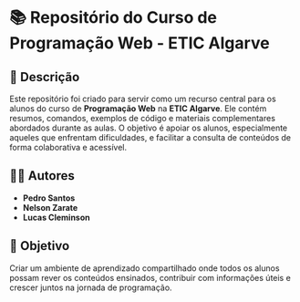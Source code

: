 # 📚 Repositório do Curso de Programação Web - ETIC Algarve

## 📝 Descrição

Este repositório foi criado para servir como um recurso central para os alunos do curso de **Programação Web** na **ETIC Algarve**. Ele contém resumos, comandos, exemplos de código e materiais complementares abordados durante as aulas. O objetivo é apoiar os alunos, especialmente aqueles que enfrentam dificuldades, e facilitar a consulta de conteúdos de forma colaborativa e acessível.

## 👨‍💻 Autores

- **Pedro Santos**  
- **Nelson Zarate** 
- **Lucas Cleminson**  

## 🎯 Objetivo

Criar um ambiente de aprendizado compartilhado onde todos os alunos possam rever os conteúdos ensinados, contribuir com informações úteis e crescer juntos na jornada de programação.
